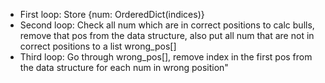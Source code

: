 - First loop: Store {num: OrderedDict(indices)}
- Second loop: Check all num which are in correct positions to calc bulls, remove that pos from the data structure, also put all num that are not in correct positions to a list wrong_pos[]
- Third loop: Go through wrong_pos[], remove index in the first pos from the data structure for each num in wrong position"